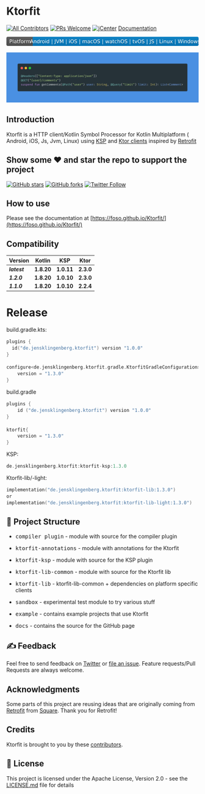 <h1>Ktorfit</h1>

[![All Contribtors](https://img.shields.io/badge/Maven-Central-download.svg?style=flat-square)](https://mvnrepository.com/artifact/de.jensklingenberg.ktorfit) [![PRs Welcome](https://img.shields.io/badge/PRs-welcome-brightgreen.svg)](https://github.com/Foso/Ktorfit)
[![jCenter](https://img.shields.io/badge/Apache-2.0-green.svg)](https://github.com/Foso/Ktorfit/blob/master/LICENSE)
[Documentation](http://foso.github.io/Ktorfit)

[![Platforms](https://raw.githubusercontent.com/Foso/Ktorfit/master/docs/assets/badges/platforms.svg)](https://raw.githubusercontent.com/Foso/Ktorfit/master/docs/assets/badges/platforms.svg)
<p align="center">
  <img src ="https://raw.githubusercontent.com/Foso/Experimental/master/carbon.png"  />
</p>

## Introduction

Ktorfit is a HTTP client/Kotlin Symbol Processor for Kotlin Multiplatform ( Android, iOS, Js, Jvm,  Linux) using [KSP](https://github.com/google/ksp) and [Ktor clients](https://ktor.io/docs/getting-started-ktor-client.html) inspired by [Retrofit](https://square.github.io/retrofit/)

## Show some :heart: and star the repo to support the project

[![GitHub stars](https://img.shields.io/github/stars/Foso/Ktorfit.svg?style=social&label=Star)](https://github.com/Foso/Ktorfit) [![GitHub forks](https://img.shields.io/github/forks/Foso/Ktorfit.svg?style=social&label=Fork)](https://github.com/Foso/Ktorfit/fork) [![Twitter Follow](https://img.shields.io/twitter/follow/jklingenberg_.svg?style=social)](https://twitter.com/jklingenberg_)

## How to use
Please see the documentation at [https://foso.github.io/Ktorfit/](https://foso.github.io/Ktorfit/)

## Compatibility

| Version      |    Kotlin   |    KSP     |   Ktor    |
|--------------|:----------:|:----------:|:---------:|
| **_latest_** | **1.8.20** | **1.0.11** | **2.3.0** |
| **_1.2.0_**  | **1.8.20** | **1.0.10** | **2.3.0** | 
| **_1.1.0_**  | **1.8.20** | **1.0.10** | **2.2.4** | 

# Release

build.gradle.kts:
```kotlin
plugins {
  id("de.jensklingenberg.ktorfit") version "1.0.0"
}

configure<de.jensklingenberg.ktorfit.gradle.KtorfitGradleConfiguration> {
    version = "1.3.0"
}
```

build.gradle
```kotlin
plugins {
    id ("de.jensklingenberg.ktorfit") version "1.0.0"
}

ktorfit{
    version = "1.3.0"
}
```


KSP:
```kotlin
de.jensklingenberg.ktorfit:ktorfit-ksp:1.3.0
```

Ktorfit-lib/-light:
```kotlin
implementation("de.jensklingenberg.ktorfit:ktorfit-lib:1.3.0")
or
implementation("de.jensklingenberg.ktorfit:ktorfit-lib-light:1.3.0")
```


## 👷 Project Structure
* <kbd>compiler plugin</kbd> - module with source for the compiler plugin
* <kbd>ktorfit-annotations</kbd> - module with annotations for the Ktorfit
* <kbd>ktorfit-ksp</kbd> - module with source for the KSP plugin
* <kbd>ktorfit-lib-common</kbd> - module with source for the Ktorfit lib
* <kbd>ktorfit-lib</kbd> - ktorfit-lib-common + dependencies on platform specific clients
* <kbd>sandbox</kbd> - experimental test module to try various stuff

* <kbd>example</kbd> - contains example projects that use Ktorfit
* <kbd>docs</kbd> - contains the source for the GitHub page

## ✍️ Feedback

Feel free to send feedback on [Twitter](https://twitter.com/jklingenberg_) or [file an issue](https://github.com/foso/Ktorfit/issues/new). Feature requests/Pull Requests are always welcome. 

## Acknowledgments
Some parts of this project are reusing ideas that are originally coming from [Retrofit](https://square.github.io/retrofit/) from [Square](https://github.com/square). Thank you for Retrofit! 

## Credits

Ktorfit is brought to you by these [contributors](https://github.com/Foso/Ktorfit/graphs/contributors).


## 📜 License

This project is licensed under the Apache License, Version 2.0 - see the [LICENSE.md](https://github.com/Foso/Ktorfit/blob/master/LICENSE) file for details


